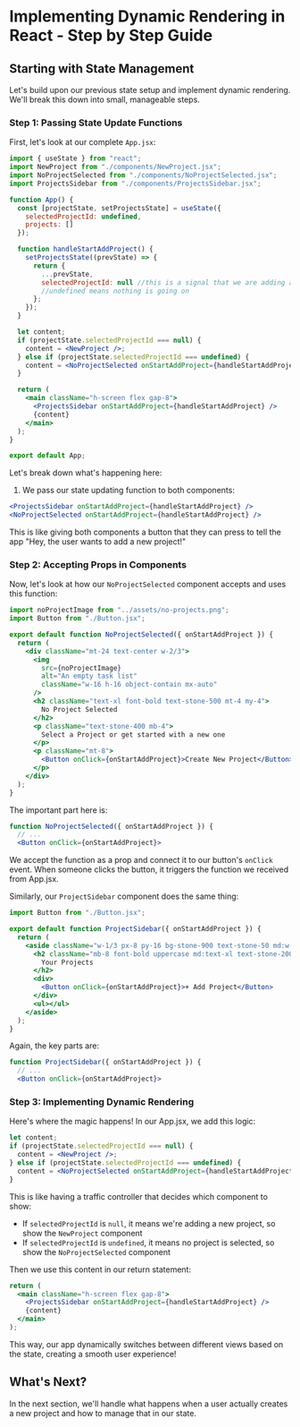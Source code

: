 # Implementing Dynamic Rendering in React - Step by Step Guide

## Starting with State Management

Let's build upon our previous state setup and implement dynamic rendering. We'll break this down into small, manageable steps.

### Step 1: Passing State Update Functions

First, let's look at our complete `App.jsx`:

```jsx
import { useState } from "react";
import NewProject from "./components/NewProject.jsx";
import NoProjectSelected from "./components/NoProjectSelected.jsx";
import ProjectsSidebar from "./components/ProjectsSidebar.jsx";

function App() {
  const [projectState, setProjectsState] = useState({
    selectedProjectId: undefined,
    projects: []
  });

  function handleStartAddProject() {
    setProjectsState((prevState) => {
      return {
        ...prevState,
        selectedProjectId: null //this is a signal that we are adding a new project
        //undefined means nothing is going on
      };
    });
  }

  let content;
  if (projectState.selectedProjectId === null) {
    content = <NewProject />;
  } else if (projectState.selectedProjectId === undefined) {
    content = <NoProjectSelected onStartAddProject={handleStartAddProject} />;
  }

  return (
    <main className="h-screen flex gap-8">
      <ProjectsSidebar onStartAddProject={handleStartAddProject} />
      {content}
    </main>
  );
}

export default App;
```

Let's break down what's happening here:

1. We pass our state updating function to both components:
```jsx
<ProjectsSidebar onStartAddProject={handleStartAddProject} />
<NoProjectSelected onStartAddProject={handleStartAddProject} />
```
This is like giving both components a button that they can press to tell the app "Hey, the user wants to add a new project!"

### Step 2: Accepting Props in Components

Now, let's look at how our `NoProjectSelected` component accepts and uses this function:

```jsx
import noProjectImage from "../assets/no-projects.png";
import Button from "./Button.jsx";

export default function NoProjectSelected({ onStartAddProject }) {
  return (
    <div className="mt-24 text-center w-2/3">
      <img
        src={noProjectImage}
        alt="An empty task list"
        className="w-16 h-16 object-contain mx-auto"
      />
      <h2 className="text-xl font-bold text-stone-500 mt-4 my-4">
        No Project Selected
      </h2>
      <p className="text-stone-400 mb-4">
        Select a Project or get started with a new one
      </p>
      <p className="mt-8">
        <Button onClick={onStartAddProject}>Create New Project</Button>
      </p>
    </div>
  );
}
```

The important part here is:
```jsx
function NoProjectSelected({ onStartAddProject }) {
  // ...
  <Button onClick={onStartAddProject}>
```
We accept the function as a prop and connect it to our button's `onClick` event. When someone clicks the button, it triggers the function we received from App.jsx.

Similarly, our `ProjectSidebar` component does the same thing:

```jsx
import Button from "./Button.jsx";

export default function ProjectSidebar({ onStartAddProject }) {
  return (
    <aside className="w-1/3 px-8 py-16 bg-stone-900 text-stone-50 md:w-72 rounded-r-xl">
      <h2 className="mb-8 font-bold uppercase md:text-xl text-stone-200">
        Your Projects
      </h2>
      <div>
        <Button onClick={onStartAddProject}>+ Add Project</Button>
      </div>
      <ul></ul>
    </aside>
  );
}
```

Again, the key parts are:
```jsx
function ProjectSidebar({ onStartAddProject }) {
  // ...
  <Button onClick={onStartAddProject}>
```

### Step 3: Implementing Dynamic Rendering

Here's where the magic happens! In our App.jsx, we add this logic:

```jsx
let content;
if (projectState.selectedProjectId === null) {
  content = <NewProject />;
} else if (projectState.selectedProjectId === undefined) {
  content = <NoProjectSelected onStartAddProject={handleStartAddProject} />;
}
```

This is like having a traffic controller that decides which component to show:
- If `selectedProjectId` is `null`, it means we're adding a new project, so show the `NewProject` component
- If `selectedProjectId` is `undefined`, it means no project is selected, so show the `NoProjectSelected` component

Then we use this content in our return statement:
```jsx
return (
  <main className="h-screen flex gap-8">
    <ProjectsSidebar onStartAddProject={handleStartAddProject} />
    {content}
  </main>
);
```

This way, our app dynamically switches between different views based on the state, creating a smooth user experience!

## What's Next?
In the next section, we'll handle what happens when a user actually creates a new project and how to manage that in our state.